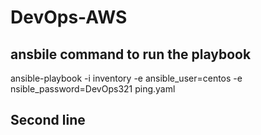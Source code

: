 # DevOps-AWS

## ansbile command to run the playbook
ansible-playbook -i inventory -e ansible_user=centos -e nsible_password=DevOps321 ping.yaml

## Second line
